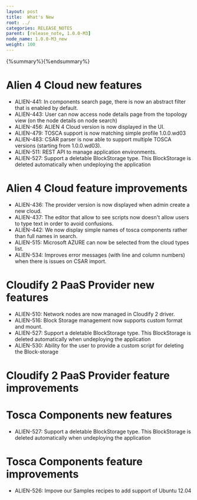 ```yaml
---
layout: post
title:  What's New
root: ../
categories: RELEASE_NOTES
parent: [release_note, 1.0.0-M3]
node_name: 1.0.0-M3_new
weight: 100
---
```


{%summary%}{%endsummary%}

# Alien 4 Cloud new features

* ALIEN-441: In components search page, there is now an abstract filter that is enabled by default.
* ALIEN-443: User can now access node details page from the topology view (on the node details on node search)
* ALIEN-456: ALIEN 4 Cloud version is now displayed in the UI.
* ALIEN-479: TOSCA support is now matching simple profile 1.0.0.wd03
* ALIEN-483: CSAR parser is now able to support multiple TOSCA versions (starting from 1.0.0.wd03).
* ALIEN-511: REST API to manage application environments.
* ALIEN-527: Support a deletable BlockStorage type. This BlockStorage is deleted automatically when undeploying the application

# Alien 4 Cloud feature improvements

* ALIEN-436: The provider version is now displayed when admin create a new cloud.
* ALIEN-437: The editor that allow to see scripts now doesn't allow users to type text in order to avoid confusions.
* ALIEN-442: We now display simple names of tosca components rather than full names in search.
* ALIEN-515: Microsoft AZURE can now be selected from the cloud types list.
* ALIEN-534: Improves error messages (with line and column numbers) when there is issues on CSAR import.


# Cloudify 2 PaaS Provider new features

* ALIEN-510: Network nodes are now managed in Cloudify 2 driver.
* ALIEN-516: Block Storage management now supports custom format and mount.
* ALIEN-527: Support a deletable BlockStorage type. This BlockStorage is deleted automatically when undeploying the application
* ALIEN-530: Ability for the user to provide a custom script for deleting the Block-storage

# Cloudify 2 PaaS Provider feature improvements



# Tosca Components new features

* ALIEN-527: Support a deletable BlockStorage type. This BlockStorage is deleted automatically when undeploying the application

# Tosca Components feature improvements

* ALIEN-526: Impove our Samples recipes to add support of Ubuntu 12.04

